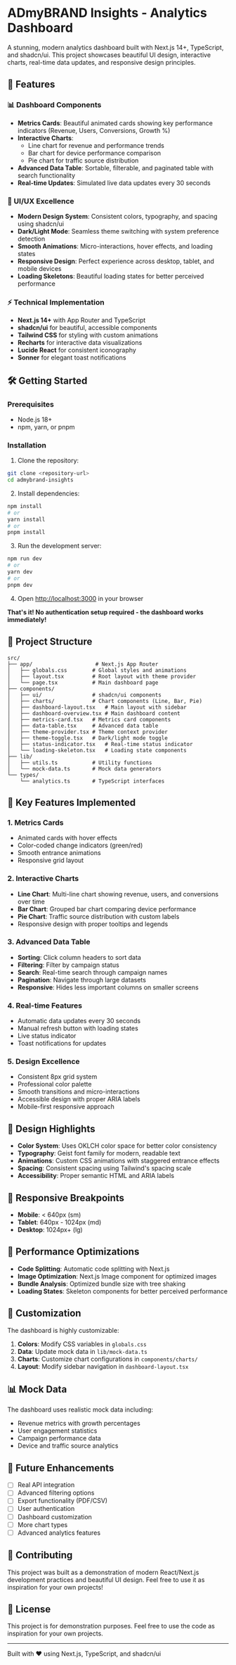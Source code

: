 # ADmyBRAND Insights - Analytics Dashboard

A stunning, modern analytics dashboard built with Next.js 14+, TypeScript, and shadcn/ui. This project showcases beautiful UI design, interactive charts, real-time data updates, and responsive design principles.

## 🚀 Features

### 📊 Dashboard Components
- **Metrics Cards**: Beautiful animated cards showing key performance indicators (Revenue, Users, Conversions, Growth %)
- **Interactive Charts**:
  - Line chart for revenue and performance trends
  - Bar chart for device performance comparison
  - Pie chart for traffic source distribution
- **Advanced Data Table**: Sortable, filterable, and paginated table with search functionality
- **Real-time Updates**: Simulated live data updates every 30 seconds

### 🎨 UI/UX Excellence
- **Modern Design System**: Consistent colors, typography, and spacing using shadcn/ui
- **Dark/Light Mode**: Seamless theme switching with system preference detection
- **Smooth Animations**: Micro-interactions, hover effects, and loading states
- **Responsive Design**: Perfect experience across desktop, tablet, and mobile devices
- **Loading Skeletons**: Beautiful loading states for better perceived performance

### ⚡ Technical Implementation
- **Next.js 14+** with App Router and TypeScript
- **shadcn/ui** for beautiful, accessible components
- **Tailwind CSS** for styling with custom animations
- **Recharts** for interactive data visualizations
- **Lucide React** for consistent iconography
- **Sonner** for elegant toast notifications

## 🛠️ Getting Started

### Prerequisites
- Node.js 18+
- npm, yarn, or pnpm

### Installation

1. Clone the repository:
```bash
git clone <repository-url>
cd admybrand-insights
```

2. Install dependencies:
```bash
npm install
# or
yarn install
# or
pnpm install
```

3. Run the development server:
```bash
npm run dev
# or
yarn dev
# or
pnpm dev
```

4. Open [http://localhost:3000](http://localhost:3000) in your browser

**That's it! No authentication setup required - the dashboard works immediately!**

## 📁 Project Structure

```
src/
├── app/                    # Next.js App Router
│   ├── globals.css        # Global styles and animations
│   ├── layout.tsx         # Root layout with theme provider
│   └── page.tsx           # Main dashboard page
├── components/
│   ├── ui/                # shadcn/ui components
│   ├── charts/            # Chart components (Line, Bar, Pie)
│   ├── dashboard-layout.tsx   # Main layout with sidebar
│   ├── dashboard-overview.tsx # Main dashboard content
│   ├── metrics-card.tsx   # Metrics card components
│   ├── data-table.tsx     # Advanced data table
│   ├── theme-provider.tsx # Theme context provider
│   ├── theme-toggle.tsx   # Dark/light mode toggle
│   ├── status-indicator.tsx   # Real-time status indicator
│   └── loading-skeleton.tsx   # Loading state components
├── lib/
│   ├── utils.ts           # Utility functions
│   └── mock-data.ts       # Mock data generators
└── types/
    └── analytics.ts       # TypeScript interfaces
```

## 🎯 Key Features Implemented

### 1. Metrics Cards
- Animated cards with hover effects
- Color-coded change indicators (green/red)
- Smooth entrance animations
- Responsive grid layout

### 2. Interactive Charts
- **Line Chart**: Multi-line chart showing revenue, users, and conversions over time
- **Bar Chart**: Grouped bar chart comparing device performance
- **Pie Chart**: Traffic source distribution with custom labels
- Responsive design with proper tooltips and legends

### 3. Advanced Data Table
- **Sorting**: Click column headers to sort data
- **Filtering**: Filter by campaign status
- **Search**: Real-time search through campaign names
- **Pagination**: Navigate through large datasets
- **Responsive**: Hides less important columns on smaller screens

### 4. Real-time Features
- Automatic data updates every 30 seconds
- Manual refresh button with loading states
- Live status indicator
- Toast notifications for updates

### 5. Design Excellence
- Consistent 8px grid system
- Professional color palette
- Smooth transitions and micro-interactions
- Accessible design with proper ARIA labels
- Mobile-first responsive approach

## 🎨 Design Highlights

- **Color System**: Uses OKLCH color space for better color consistency
- **Typography**: Geist font family for modern, readable text
- **Animations**: Custom CSS animations with staggered entrance effects
- **Spacing**: Consistent spacing using Tailwind's spacing scale
- **Accessibility**: Proper semantic HTML and ARIA labels

## 📱 Responsive Breakpoints

- **Mobile**: < 640px (sm)
- **Tablet**: 640px - 1024px (md)
- **Desktop**: 1024px+ (lg)

## 🚀 Performance Optimizations

- **Code Splitting**: Automatic code splitting with Next.js
- **Image Optimization**: Next.js Image component for optimized images
- **Bundle Analysis**: Optimized bundle size with tree shaking
- **Loading States**: Skeleton components for better perceived performance

## 🔧 Customization

The dashboard is highly customizable:

1. **Colors**: Modify CSS variables in `globals.css`
2. **Data**: Update mock data in `lib/mock-data.ts`
3. **Charts**: Customize chart configurations in `components/charts/`
4. **Layout**: Modify sidebar navigation in `dashboard-layout.tsx`

## 📊 Mock Data

The dashboard uses realistic mock data including:
- Revenue metrics with growth percentages
- User engagement statistics
- Campaign performance data
- Device and traffic source analytics

## 🎯 Future Enhancements

- [ ] Real API integration
- [ ] Advanced filtering options
- [ ] Export functionality (PDF/CSV)
- [ ] User authentication
- [ ] Dashboard customization
- [ ] More chart types
- [ ] Advanced analytics features

## 🤝 Contributing

This project was built as a demonstration of modern React/Next.js development practices and beautiful UI design. Feel free to use it as inspiration for your own projects!

## 📄 License

This project is for demonstration purposes. Feel free to use the code as inspiration for your own projects.

---

Built with ❤️ using Next.js, TypeScript, and shadcn/ui
